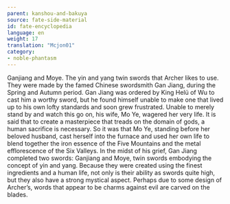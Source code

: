 ```yaml
---
parent: kanshou-and-bakuya
source: fate-side-material
id: fate-encyclopedia
language: en
weight: 17
translation: "Mcjon01"
category:
- noble-phantasm
---
```


Ganjiang and Moye.
The yin and yang twin swords that Archer likes to use.
They were made by the famed Chinese swordsmith Gan Jiang, during the Spring and Autumn period.
Gan Jiang was ordered by King Helü of Wu to cast him a worthy sword, but he found himself unable to make one that lived up to his own lofty standards and soon grew frustrated.
Unable to merely stand by and watch this go on, his wife, Mo Ye, wagered her very life.
It is said that to create a masterpiece that treads on the domain of gods, a human sacrifice is necessary.
So it was that Mo Ye, standing before her beloved husband, cast herself into the furnace and used her own life to blend together the iron essence of the Five Mountains and the metal efflorescence of the Six Valleys.
In the midst of his grief, Gan Jiang completed two swords: Ganjiang and Moye, twin swords embodying the concept of yin and yang.
Because they were created using the finest ingredients and a human life, not only is their ability as swords quite high, but they also have a strong mystical aspect.
Perhaps due to some design of Archer’s, words that appear to be charms against evil are carved on the blades.
